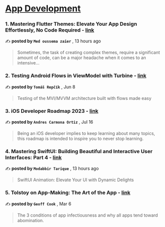 
<h1><a href=https://medium.com/tag/mobile-app-development/recommended target="_blank" rel="noopener noreferrer">App Development</a></h1>
<h3>1. Mastering Flutter Themes: Elevate Your App Design Effortlessly, No Code Required - <a href=https://medium.com/@medoussemazaier/mastering-flutter-themes-elevate-your-app-design-effortlessly-no-code-required-6620d2e7cee6?source=tag_recommended_feed---------0-84----------mobile_app_development----------71b3506e_63bd_46c8_8075_f870e1a098df------- target="_blank" rel="noopener noreferrer">link</a></h3>

✍️ **posted by `Med oussema zaier`** <date> , 13 hours ago</date>

<blockquote>Sometimes, the task of creating complex themes, require a significant amount of code, can be a major headache when it comes to an intensive…</blockquote>

<h3>2. Testing Android Flows in ViewModel with Turbine - <a href=https://medium.com/proandroiddev/testing-android-flows-in-viewmodel-with-turbine-ea9bae7e811a?source=tag_recommended_feed---------1-107----------mobile_app_development----------71b3506e_63bd_46c8_8075_f870e1a098df------- target="_blank" rel="noopener noreferrer">link</a></h3>

✍️ **posted by `Tomáš Repčík`** <date> , Jun 8</date>

<blockquote>Testing of the MVI/MVVM architecture built with flows made easy</blockquote>

<h3>3. iOS Developer Roadmap 2023 - <a href=https://medium.com/@andres.carort/ios-developer-roadmap-2023-330fd5cb7479?source=tag_recommended_feed---------2-85----------mobile_app_development----------71b3506e_63bd_46c8_8075_f870e1a098df------- target="_blank" rel="noopener noreferrer">link</a></h3>

✍️ **posted by `Andres Carmona Ortiz`** <date> , Jul 16</date>

<blockquote>Being an iOS developer implies to keep learning about many topics, this roadmap is intended to inspire you to never stop learning.</blockquote>

<h3>4. Mastering SwiftUI: Building Beautiful and Interactive User Interfaces: Part 4 - <a href=https://medium.com/@modabbirtarique/mastering-swiftui-building-beautiful-and-interactive-user-interfaces-part-4-e134128eed07?source=tag_recommended_feed---------3-84----------mobile_app_development----------71b3506e_63bd_46c8_8075_f870e1a098df------- target="_blank" rel="noopener noreferrer">link</a></h3>

✍️ **posted by `Modabbir Tarique`** <date> , 13 hours ago</date>

<blockquote>SwiftUI Animation: Elevate Your UI with Dynamic Delights</blockquote>

<h3>5. Tolstoy on App-Making: The Art of the App - <a href=https://medium.com/entrepreneur-s-handbook/tolstoy-on-app-making-the-art-of-the-app-2aba5f3e5d60?source=tag_recommended_feed---------4-107----------mobile_app_development----------71b3506e_63bd_46c8_8075_f870e1a098df------- target="_blank" rel="noopener noreferrer">link</a></h3>

✍️ **posted by `Geoff Cook`** <date> , Mar 6</date>

<blockquote>The 3 conditions of app infectiousness and why all apps tend toward abomination.</blockquote>

